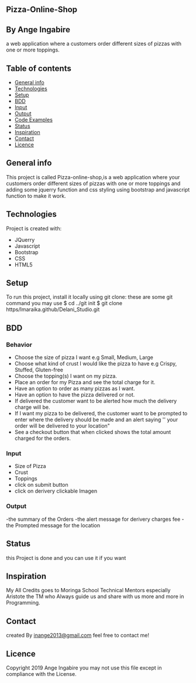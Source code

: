 ## Pizza-Online-Shop
## By Ange Ingabire
a web application where a customers order different sizes of pizzas with one or more toppings. 

## Table of contents
* [General info](#generalinfo)
* [Technologies](#technologies)
* [Setup](#setup)
* [BDD](#dbb)
* [Input](#input)
* [Output](#output)
* [Code Examples](#codeexamples)
* [Status](#status)
* [Inspiration](#inspiration)
* [Contact](#contact)
* [Licence](#licence)


## General info
This project is called Pizza-online-shop,is a web application where your customers order different sizes
of pizzas with one or more toppings 
and adding some jquerry function and css styling using bootstrap and javascript function to make it work.

## Technologies
Project is created with:
* JQuerry
* Javascript 
* Bootstrap
* CSS
* HTML5
	
## Setup
To run this project, install it locally using git clone:
these are some git command you may use
$ cd ../git init 
$ git clone https/Imaraika.github/Delani_Studio.git
## BDD
### Behavior
- Choose the size of pizza I want e.g Small, Medium, Large
- Choose what kind of crust I would like the pizza to have e.g Crispy, Stuffed, Gluten-free
- Choose the topping(s) I want on my pizza.
- Place an order for my Pizza and see the total charge for it.
- Have an option to order as many pizzas as I want.
- Have an option to have the pizza delivered or not.
- If delivered the customer want to be alerted how much the delivery charge will be.
- If I want my pizza to be delivered, the customer want to be prompted to enter where the delivery
  should be made and an alert saying '' your order will be delivered to your location"
- See a checkout button that when clicked shows the total amount charged for the orders.
### Input
- Size of Pizza
- Crust
- Toppings
- click on submit button
- click on derivery clickable Imagen
### Output
-the summary of the Orders
-the alert message for derivery charges fee
-the Prompted message for the location
 
## Status
this Project is done and you can use it if you want 
## Inspiration
My All Credits goes to Moringa School Technical Mentors especially Aristote the TM who Always guide us and share with us more and more 
in Programming. 
## Contact
created By inange2013@gmail.com feel free to contact me!
## Licence
Copyright 2019 Ange Ingabire
you may not use this file except in compliance with the License.
